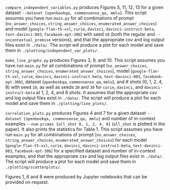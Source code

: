 `compare_independent_variables.py` produces Figures 5, 11, 12, 13 for a given dataset `--dataset {openbookqa, commonsense_qa, mmlu}`. This script assumes you have run `main.py` for all combinations of prompt (`no_answer_choices`, `string_answer_choices`, `enumerated_answer_choices`) and model (`google-flan-t5-xxl`, `curie`, `davinci`, `davinci-instruct-beta`, `text-davinci-003`, `facebook-opt-30b`) with seed `10` (both the regular and `--uncontextual_premise` versions), and that the appropriate csv and log output files exist in `./data/`. The script will produce a plot for each model and save them in `./plotting/independent_var_plots/`.

`make_line_graphs.py` produces Figures 3, 9, and 10. This script assumes you have run `main.py` for all combinations of prompt (`no_answer_choices`, `string_answer_choices`, `enumerated_answer_choices`), model (`google-flan-t5-xxl`, `curie`, `davinci`, `davinci-instruct-beta`, `text-davinci-003`, `facebook-opt-30b`), dataset (`openbookqa`, `commonsense_qa`, `mmlu`), and # shots (0, 1, 2, 4, 8) with seed `10`, as well as seeds `20` and `30` for `curie`, `davinci`, and `davinci-instruct-beta` at 1, 2, 4, and 8 shots. It assumes that the appropriate csv and log output files exist in `./data/`. The script will produce a plot for each model and save them in `./plotting/line_plots/`.

`correlation_plots.py` produces Figures 4 and 7 for a given dataset `--dataset {openbookqa, commonsense_qa, mmlu}` and number of in-context examples `--num-primes {all_shot 0, 1, 2, 4, 8}` (`all_shot` is plotted in the paper). It also prints the statistics for Table 1. This script assumes you have run `main.py` for all combinations of prompt (`no_answer_choices`, `string_answer_choices`, `enumerated_answer_choices`) for each model (`google-flan-t5-xxl`, `curie`, `davinci`, `davinci-instruct-beta`, `text-davinci-003`, `facebook-opt-30b`) for a specified dataset and number of in-context examples, and that the appropriate csv and log output files exist in `./data/`. The script will produce a plot for each model and save them in `./plotting/scatterplots/`.

Figures 1, 6 and 8 were produced by Jupyter notebooks that can be provided on request.